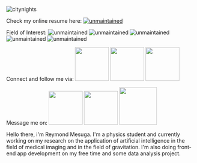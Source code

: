 ![citynights](https://user-images.githubusercontent.com/74803864/115126848-b57b4480-a004-11eb-951f-ea233d505a20.jpg)

Check my online resume here: <a href="https://rey-commits.github.io/Reymond-Portfolio/" target="_blank" rel="noopener noreferrer"> ![unmaintained](http://img.shields.io/badge/Rey-Commits-blue.png)</a><br>

Field of Interest: 
![unmaintained](http://img.shields.io/badge/Web-Developmet-orange.png) 
![unmaintained](http://img.shields.io/badge/Software-Development-gold.png) 
![unmaintained](http://img.shields.io/badge/Data-Science-red.png) 
![unmaintained](http://img.shields.io/badge/Machine-Learning-pink.png) 
![unmaintained](http://img.shields.io/badge/Deep-Learning-violet.png) <br>

Connect and follow me via: 
<a><img width="90rem" src="https://img.shields.io/badge/LinkedIn-0077B5?style=for-the-badge&logo=linkedin&logoColor=white"></img></a> 
<a><img width="90rem" src="https://img.shields.io/badge/GitHub-100000?style=for-the-badge&logo=github&logoColor=white"></img></a> 
<a><img width="90rem" src="https://img.shields.io/badge/Facebook-1877F2?style=for-the-badge&logo=facebook&logoColor=white"></img></a> <br>

Message me on: 
<a><img width="90rem" src="https://img.shields.io/badge/LinkedIn-0077B5?style=for-the-badge&logo=linkedin&logoColor=white"></img></a> 
<a><img width="90rem" src="https://img.shields.io/badge/Gmail-D14836?style=for-the-badge&logo=gmail&logoColor=white"></img></a> 
<a><img width="100rem" src="https://img.shields.io/badge/Microsoft_Outlook-0078D4?style=for-the-badge&logo=microsoft-outlook&logoColor=white"></img></a>

<p>Hello there, i'm Reymond Mesuga. I'm a physics student and currently working on my research on the application of artificial intelligence in the field of medical imaging and in the field of gravitation. I'm also doing front-end app development on my free time and some data analysis project.</p>

